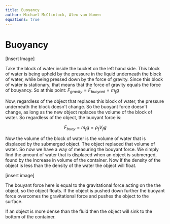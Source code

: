```yaml
---
title: Buoyancy
author: Michael McClintock, Alex van Nunen
equations: true
---
```


# Buoyancy

[Insert Image]

Take the block of water inside the bucket on the left hand side. This block of water is being upheld by the pressure in the liquid underneath the block of water, while being pressed down by the force of gravity.
Since this block of water is stationary, that means that the force of gravity equals the force of bouyancy. So at this point:
$F_{gravity}=F_{buoyant}=m_f g$

Now, regardless of the object that replaces this block of water, the pressure underneath the block doesn't change. So the buoyant force doesn't change, as long as the new object replaces the volume of the block of water.
So regardless of the object, the buoyant force is:

$$F_{buoy}=m_f g=\rho_f V_f g$$

Now the volume of the block of water is the volume of water that is displaced by the submerged object. The object replaced that volume of water. So now we have a way of measuring the bouyant force. We simply find the amount of water that is displaced when an object is submerged, found by the increase in volume of the container.
Now if the density of the object is less than the density of the water the object will float.

[insert image]

The bouyant force here is equal to the gravitational force acting on the the object, so the object floats. If the object is pushed down further the buoyant force overcomes the gravitational force and pushes the object to the surface.

If an object is more dense than the fluid then the object will sink to the bottom of the container.